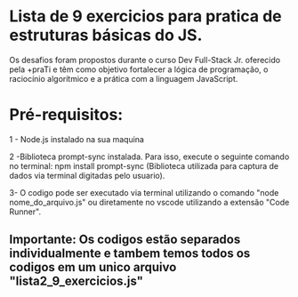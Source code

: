 <h1>Lista de 9 exercicios para pratica de estruturas básicas do JS.</h1>

Os desafios foram propostos durante o curso Dev Full-Stack Jr. oferecido pela +praTi e têm como objetivo fortalecer a lógica de programação, o raciocínio algorítmico e a prática com a linguagem JavaScript.

<h1> Pré-requisitos:</h1>
<p> 1 - Node.js instalado na sua maquina</p> 
<p> 2 -Biblioteca prompt-sync instalada. Para isso, execute o seguinte comando no terminal: npm install prompt-sync (Biblioteca utilizada para captura de dados via terminal digitadas pelo usuario).</p>
<p> 3- O codigo pode ser executado via terminal utilizando o comando "node nome_do_arquivo.js" ou diretamente no vscode utilizando a extensão "Code Runner".</p>

<h2>Importante: Os codigos estão separados individualmente e tambem temos todos os codigos em um unico arquivo "lista2_9_exercicios.js"</h2>
